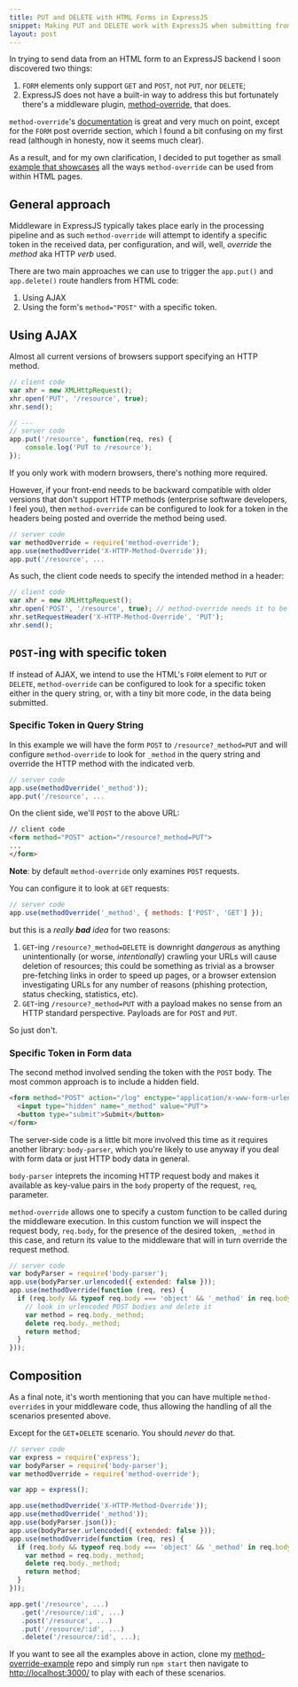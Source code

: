 ```yaml
---
title: PUT and DELETE with HTML Forms in ExpressJS
snippet: Making PUT and DELETE work with ExpressJS when submitting from HTML pages.
layout: post
---
```


In trying to send data from an HTML form to an ExpressJS backend
I soon discovered two things:

1. `FORM` elements only support `GET` and `POST`, not `PUT`, nor `DELETE`;
2. ExpressJS does not have a built-in way to address this
   but fortunately there's a middleware plugin,
   [method-override], that does.

`method-override`'s [documentation][moreadme] is great and very much
on point, except for the `FORM` post override section,
which I found a bit confusing on my first read (although in
honesty, now it seems much clear).

As a result, and for my own clarification, I decided to put together
as small [example that showcases][example] all the ways `method-override`
can be used from within HTML pages.

## General approach

Middleware in ExpressJS typically takes place early in the
processing pipeline and as such `method-override` will
attempt to identify a specific token in the received data,
per configuration, and will, well, *override* the *method*
aka HTTP *verb* used.

There are two main approaches we can use to trigger the `app.put()`
and `app.delete()` route handlers from HTML code:

1. Using AJAX
2. Using the form's `method="POST"` with a specific token.

## Using AJAX

Almost all current versions of browsers support specifying an HTTP method.

```js
// client code
var xhr = new XMLHttpRequest();
xhr.open('PUT', '/resource', true);
xhr.send();

// ---
// server code
app.put('/resource', function(req, res) {
    console.log('PUT to /resource');
});
```

If you only work with modern browsers, there's nothing more required.

However, if your front-end needs to be backward compatible with older
versions that don't support HTTP methods (enterprise software developers,
I feel you), then `method-override` can be configured to look for a token in the
headers being posted and override the method being used.

```js
// server code
var methodOverride = require('method-override');
app.use(methodOverride('X-HTTP-Method-Override'));
app.put('/resource', ...
```

As such, the client code needs to specify the intended method in a header:

```js
// client code
var xhr = new XMLHttpRequest();
xhr.open('POST', '/resource', true); // method-override needs it to be POST
xhr.setRequestHeader('X-HTTP-Method-Override', 'PUT');
xhr.send();
```

## `POST`-ing with specific token

If instead of AJAX, we intend to use the HTML's `FORM` element
to `PUT` or `DELETE`, `method-override` can be configured to
look for a specific token either in the query string, or,
with a tiny bit more code, in the data being submitted.

### Specific Token in Query String

In this example we will have the form `POST` to
`/resource?_method=PUT` and will configure `method-override`
to look for `_method` in the query string and override
the HTTP method with the indicated verb.

```js
// server code
app.use(methodOverride('_method'));
app.put('/resource', ...
```

On the client side, we'll `POST` to the above URL:

```html
// client code
<form method="POST" action="/resource?_method=PUT">
...
</form>
```

**Note**: by default `method-override` only examines `POST` requests.

You can configure it to look at `GET` requests:

```js
// server code
app.use(methodOverride('_method', { methods: ['POST', 'GET'] });
```

but this is a *really **bad** idea* for two reasons:

1. `GET`-ing `/resource?_method=DELETE` is downright *dangerous* as anything
   unintentionally (or worse, *intentionally*) crawling your URLs
   will cause deletion of resources; this could be something
   as trivial as a browser pre-fetching links in order to speed up pages,
   or a browser extension investigating URLs for any number of reasons
   (phishing protection, status checking, statistics, etc).
2. `GET`-ing `/resource?_method=PUT` with a payload makes no sense
   from an HTTP standard perspective. Payloads are for `POST` and `PUT`.

So just don't.

### Specific Token in Form data

The second method involved sending the token with the `POST` body.
The most common approach is to include a hidden field.

```html
<form method="POST" action="/log" enctype="application/x-www-form-urlencoded">
  <input type="hidden" name="_method" value="PUT">
  <button type="submit">Submit</button>
</form>
```

The server-side code is a little bit more involved this time as it requires
another library: `body-parser`, which you're likely to use anyway if you
deal with form data or just HTTP body data in general.

`body-parser` inteprets the incoming HTTP request body and makes it
available as key-value pairs in the `body` property of the
request, `req`, parameter.

`method-override` allows one to specify a custom function to be called
during the middleware execution. In this custom function we will inspect
the request body, `req.body`, for the presence of the desired token, `_method`
in this case, and return its value to the middleware that will in turn override
the request method.

```js
// server code
var bodyParser = require('body-parser');
app.use(bodyParser.urlencoded({ extended: false }));
app.use(methodOverride(function (req, res) {
  if (req.body && typeof req.body === 'object' && '_method' in req.body) {
    // look in urlencoded POST bodies and delete it
    var method = req.body._method;
    delete req.body._method;
    return method;
  }
}));
```

## Composition

As a final note, it's worth mentioning that you can have multiple
`method-override`s in your middleware code, thus allowing the handling
of all the scenarios presented above.

Except for the `GET`+`DELETE` scenario. You should *never* do that.

```js
// server code
var express = require('express');
var bodyParser = require('body-parser');
var methodOverride = require('method-override');

var app = express();

app.use(methodOverride('X-HTTP-Method-Override'));
app.use(methodOverride('_method'));
app.use(bodyParser.json());
app.use(bodyParser.urlencoded({ extended: false }));
app.use(methodOverride(function (req, res) {
  if (req.body && typeof req.body === 'object' && '_method' in req.body) {
    var method = req.body._method;
    delete req.body._method;
    return method;
  }
}));

app.get('/resource', ...)
   .get('/resource/:id', ...)
   .post('/resource', ...)
   .put('/resource/:id', ...)
   .delete('/resource/:id', ...);
```

If you want to see all the examples above in action,
clone my [method-override-example][example] repo
and simply run `npm start` then navigate to <http://localhost:3000/>
to play with each of these scenarios.


[method-override]: https://github.com/expressjs/method-override
[example]: https://github.com/philipmat/method-override-examples
[moreadme]: https://github.com/expressjs/method-override/blob/master/README.md